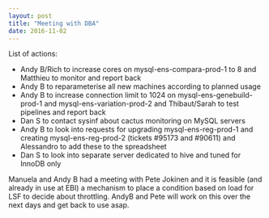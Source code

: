 ```yaml
---
layout: post
title: "Meeting with DBA"
date: 2016-11-02
---
```


List of actions:

- Andy B/Rich to increase cores on mysql-ens-compara-prod-1 to 8 and Matthieu to monitor and report back
- Andy B to reparameterise all new machines according to planned usage
- Andy B to increase connection limit to 1024 on mysql-ens-genebuild-prod-1 and mysql-ens-variation-prod-2 and Thibaut/Sarah to test pipelines and report back
- Dan S to contact sysinf about cactus monitoring on MySQL servers
- Andy B to look into requests for upgrading mysql-ens-reg-prod-1 and creating mysql-ens-reg-prod-2 (tickets #95173 and #90611) and Alessandro to add these to the spreadsheet
- Dan S to look into separate server dedicated to hive and tuned for InnoDB only

Manuela and Andy B had a meeting with Pete Jokinen and it is feasible (and already in use at EBI) a mechanism to place a condition based on load for LSF to decide about throttling. AndyB and Pete will work on this over the next days and get back to use asap.

